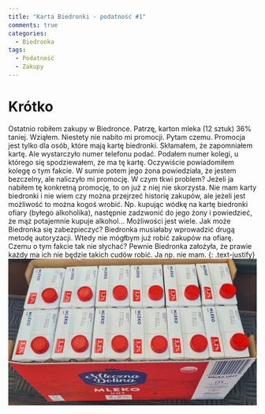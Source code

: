 ```yaml
---
title: "Karta Biedronki - podatność #1"
comments: true
categories:
  - Biedronka
tags:
  - Podatność
  - Zakupy
---
```

# Krótko
Ostatnio robiłem zakupy w Biedronce. Patrzę, karton mleka (12 sztuk) 36% taniej. Wziąłem. Niestety nie nabito mi promocji. Pytam czemu. Promocja jest tylko dla osób, które mają kartę biedronki. Skłamałem, że zapomniałem kartę. Ale wystarczyło numer telefonu podać. Podałem numer kolegi, u którego się spodziewałem, że ma tę kartę. Oczywiście powiadomiłem kolegę o tym fakcie. W sumie potem jego żona powiedziała, że jestem bezczelny, ale naliczyło mi promocję. W czym tkwi problem? Jeżeli ja nabiłem tę konkretną promocję, to on już z niej nie skorzysta. Nie mam karty biedronki i nie wiem czy można przejrzeć historię zakupów, ale jeżeli jest możliwość to można kogoś wrobić. Np. kupując wódkę na kartę biedronki ofiary (byłego alkoholika), następnie zadzwonić do jego żony i powiedzieć, że mąż potajemnie kupuje alkohol... Możliwości jest wiele. Jak może Biedronka się zabezpieczyć? Biedronka musiałaby wprowadzić drugą metodę autoryzacji. Wtedy nie mógłbym już robić zakupów na ofiarę. Czemu o tym fakcie tak nie słychać? Pewnie Biedronka założyła, że prawie każdy ma ich nie będzie takich cudów robić. Ja np. nie mam.
{: .text-justify}
![promocja](/assets/images/inne/2021/biedronka01.jpg)

